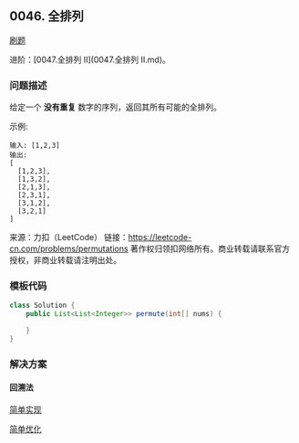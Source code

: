 <script src="https://cdn.bootcss.com/mathjax/2.7.7/MathJax.js?config=TeX-AMS-MML_HTMLorMML"></script>

## 0046. 全排列

[刷题](qu0046/solu/Solution.java)

进阶：[0047.全排列 II](0047.全排列 II.md)。

### 问题描述

给定一个 **没有重复** 数字的序列，返回其所有可能的全排列。

示例:

```
输入: [1,2,3]
输出:
[
  [1,2,3],
  [1,3,2],
  [2,1,3],
  [2,3,1],
  [3,1,2],
  [3,2,1]
]
```

来源：力扣（LeetCode）
链接：https://leetcode-cn.com/problems/permutations
著作权归领扣网络所有。商业转载请联系官方授权，非商业转载请注明出处。

### 模板代码

``` java
class Solution {
    public List<List<Integer>> permute(int[] nums) {

    }
}
```

### 解决方案

#### 回溯法

[简单实现](qu0046/solu2/Solution.java)

[简单优化](qu0046/solu1/Solution.java)

